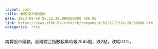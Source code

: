 ```yaml
---
layout: post
title: 韓股開市後偏軟
date: 2023-09-08 08:12:20.000000000 +08:00
link: https://news.rthk.hk/rthk/ch/component/k2/1717314-20230908.htm
categories: rthk
---
```


南韓股市偏軟。首爾綜合指數較早時報2545點，跌2點，跌幅0.1%。

